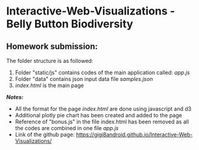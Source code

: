 # Interactive-Web-Visualizations - Belly Button Biodiversity

## Homework submission:

The folder structure is as followed: </br>
1. Folder "static/js" contains codes of the main application called: _app.js_
2. Folder "data" contains json input data file _samples.json_
3. _index.html_ is the main page

**_Notes:_** </br>
  - All the format for the page _index.html_ are done using javascript and d3
  - Additional plotly pie chart has been created and added to the page
  - Reference of "bonus.js" in the file index.html has been removed as all the codes are combined in one file _app.js_
  - Link of the github page: https://gigi8android.github.io/Interactive-Web-Visualizations/
